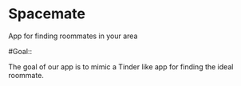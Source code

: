 # Spacemate
App for finding roommates in your area

#Goal:: 

The goal of our app is to mimic a Tinder like app for finding the ideal roommate. 
